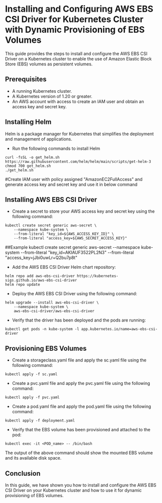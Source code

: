 # Installing and Configuring AWS EBS CSI Driver for Kubernetes Cluster with Dynamic Provisioning of EBS Volumes
This guide provides the steps to install and configure the AWS EBS CSI Driver on a Kubernetes cluster to enable the use of Amazon Elastic Block Store (EBS) volumes as persistent volumes.

## Prerequisites
- A running Kubernetes cluster.
- A Kubernetes version of 1.20 or greater.
- An AWS account with access to create an IAM user and obtain an access key and secret key.

## Installing Helm
Helm is a package manager for Kubernetes that simplifies the deployment and management of applications.

- Run the following commands to install Helm
```
curl -fsSL -o get_helm.sh https://raw.githubusercontent.com/helm/helm/main/scripts/get-helm-3
chmod 700 get_helm.sh
./get_helm.sh
```

#Create IAM user with policy assigned "AmazonEC2FullAccess" and generate access key and secret key and use it in below command 

## Installing AWS EBS CSI Driver
- Create a secret to store your AWS access key and secret key using the following command:
```
kubectl create secret generic aws-secret \
    --namespace kube-system \
    --from-literal "key_id=${AWS_ACCESS_KEY_ID}" \
    --from-literal "access_key=${AWS_SECRET_ACCESS_KEY}"
```

##Example
kubectl create secret generic aws-secret --namespace kube-system --from-literal "key_id=AKIAUF3522PL2N3" --from-literal "access_key=jJbi0uwLr+Q2bu7p8t"



- Add the AWS EBS CSI Driver Helm chart repository:
```
helm repo add aws-ebs-csi-driver https://kubernetes-sigs.github.io/aws-ebs-csi-driver
helm repo update
```

- Deploy the AWS EBS CSI Driver using the following command:
```
helm upgrade --install aws-ebs-csi-driver \
    --namespace kube-system \
    aws-ebs-csi-driver/aws-ebs-csi-driver
```

- Verify that the driver has been deployed and the pods are running:
```
kubectl get pods -n kube-system -l app.kubernetes.io/name=aws-ebs-csi-driver
```

## Provisioning EBS Volumes
- Create a storageclass.yaml file and apply the sc.yaml file using the following command:
```
kubectl apply -f sc.yaml
```

- Create a pvc.yaml file and apply the pvc.yaml file using the following command:
```
kubectl apply -f pvc.yaml
```

- Create a pod.yaml file and apply the pod.yaml file using the following command:
```
kubectl apply -f deployment.yaml
```

- Verify that the EBS volume has been provisioned and attached to the pod:
```
kubectl exec -it <POD_name> -- /bin/bash
```
The output of the above command should show the mounted EBS volume and its available disk space.

## Conclusion
In this guide, we have shown you how to install and configure the AWS EBS CSI Driver on your Kubernetes cluster and how to use it for dynamic provisioning of EBS volumes.

